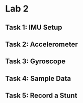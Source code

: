 # Lab 2

## Task 1: IMU Setup

## Task 2: Accelerometer

## Task 3: Gyroscope

## Task 4: Sample Data

## Task 5: Record a Stunt


